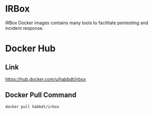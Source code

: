 # IRBox

IRBox Docker images contains many tools to facilitate pentesting and incident response. 

# Docker Hub

## Link
https://hub.docker.com/u/habbdt/irbox

## Docker Pull Command

``` docker pull habbdt/irbox ```